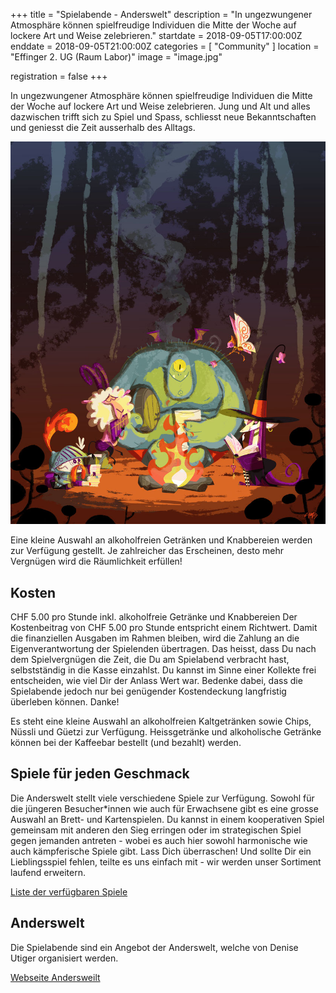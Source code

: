 +++
title = "Spielabende - Anderswelt"
description = "In ungezwungener Atmosphäre können spielfreudige Individuen die Mitte der Woche auf lockere Art und Weise zelebrieren."
startdate = 2018-09-05T17:00:00Z
enddate = 2018-09-05T21:00:00Z
categories = [ "Community" ]
location = "Effinger 2. UG (Raum Labor)"
image = "image.jpg"

registration = false
+++

<div class="lead">
In ungezwungener Atmosphäre können spielfreudige Individuen die Mitte der Woche auf lockere Art und Weise zelebrieren. Jung und Alt und alles dazwischen trifft sich zu Spiel und Spass, schliesst neue Bekanntschaften und geniesst die Zeit ausserhalb des Alltags.
</div>

![Anderswelt](image.jpg)

Eine kleine Auswahl an alkoholfreien Getränken und Knabbereien werden zur Verfügung gestellt. Je zahlreicher das Erscheinen, desto mehr Vergnügen wird die Räumlichkeit erfüllen!

## Kosten

CHF 5.00 pro Stunde inkl. alkoholfreie Getränke und Knabbereien
Der Kostenbeitrag von CHF 5.00 pro Stunde entspricht einem Richtwert. Damit die finanziellen Ausgaben im Rahmen bleiben, wird die Zahlung an die Eigenverantwortung der Spielenden übertragen. Das heisst, dass Du nach dem Spielvergnügen die Zeit, die Du am Spielabend verbracht hast, selbstständig in die Kasse einzahlst. Du kannst im Sinne einer Kollekte frei entscheiden, wie viel Dir der Anlass Wert war. Bedenke dabei, dass die Spielabende jedoch nur bei genügender Kostendeckung langfristig überleben können. Danke!

Es steht eine kleine Auswahl an alkoholfreien Kaltgetränken sowie Chips, Nüssli und Güetzi zur Verfügung. Heissgetränke und alkoholische Getränke können bei der Kaffeebar bestellt (und bezahlt) werden.

## Spiele für jeden Geschmack

Die Anderswelt stellt viele verschiedene Spiele zur Verfügung. Sowohl für die jüngeren Besucher*innen wie auch für Erwachsene gibt es eine grosse Auswahl an Brett- und Kartenspielen. Du kannst in einem kooperativen Spiel gemeinsam mit anderen den Sieg erringen oder im strategischen Spiel gegen jemanden antreten - wobei es auch hier sowohl harmonische wie auch kämpferische Spiele gibt. Lass Dich überraschen! Und sollte Dir ein Lieblingsspiel fehlen, teilte es uns einfach mit - wir werden unser Sortiment laufend erweitern.

<a target="_blank" href="https://www.anderswelt.ch/app/download/8575092676/Spieleliste.pdf?t=1522260291" class="btn btn-mod btn-border btn-round btn-medium">Liste der verfügbaren Spiele</a>

## Anderswelt

Die Spielabende sind ein Angebot der Anderswelt, welche von Denise Utiger organisiert werden.

<a target="_blank" href="https://www.anderswelt.ch/" class="btn btn-mod btn-round btn-medium">Webseite Andersweilt</a>
